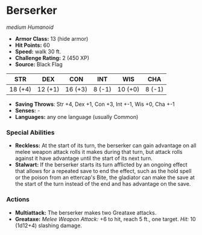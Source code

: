 # Berserker

*medium* *Humanoid*

- **Armor Class:** 13 (hide armor)
- **Hit Points:** 60 
- **Speed:** walk 30 ft.
- **Challenge Rating:** 2 (450 XP)
- **Source:** Black Flag

| STR | DEX | CON | INT | WIS | CHA |
| --- | --- | --- | --- | --- | --- |
| 18 (+4) | 12 (+1) | 16 (+3) | 8 (-1) | 10 (+0) | 8 (-1) |

- **Saving Throws**: Str +4, Dex +1, Con +3, Int +-1, Wis +0, Cha +-1
- **Senses:** -
- **Languages:** any one language (usually Common)

### Special Abilities

- **Reckless:** At the start of its turn, the berserker can gain advantage on all melee weapon attack rolls it makes during that turn, but attack rolls against it have advantage until the start of its next turn.
- **Stalwart:** If the berserker starts its turn afflicted by an ongoing effect that allows for a repeated save to end the effect, such as the hold spell or the poison from an ettercap's Bite, the gladiator can make the save at the start of the turn instead of the end and has advantage on the save.

### Actions

- **Multiattack:** The berserker makes two Greataxe attacks.
- **Greataxe:** _Melee Weapon Attack:_ +6 to hit, reach 5 ft., one target. _Hit:_ 10 (1d12+4) slashing damage.
